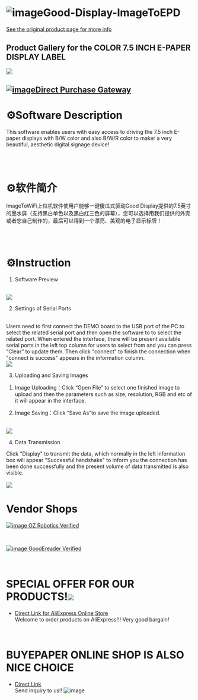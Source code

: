 # ![image](https://user-images.githubusercontent.com/57305534/200111331-65cbdad0-9cb9-4fea-9f56-8ab71769e31d.png)Good-Display-ImageToEPD

[See the original product page for more info](https://www.good-display.com/product/418.html) 
<br/>

Product Gallery for the COLOR 7.5 INCH E-PAPER DISPLAY LABEL
------------------------------------------------------------------------------------------------------------
<img src="https://www.good-display.com/repository/image/d9d4d2e7-3bfc-442a-82a8-fe06e36ef58e.jpg" />
<br/>


[![image](https://user-images.githubusercontent.com/57305534/200110058-42a41f14-0e68-4ae3-abe2-8b9c715a4117.png)Direct Purchase Gateway](https://buy-lcd.com/products/75-inch-electronic-shelf-label-color-e-ink-display-screen-for-retail-conference-and-industrial-tag-epd-screen-il075ru) 
<br/>
------------------------------------------------------------------------------------------------------------

# ⚙️Software Description


This software enables users with easy access to driving the 7.5 inch E-paper displays with B/W color and also B/W/R color to maker a very beautiful, aesthetic digital signage device!<br/>

<br/>

<br/>

# ⚙️软件简介


ImageToWiFi上位机软件使用户能够一键傻瓜式驱动Good Display提供的7.5英寸的墨水屏（支持黑白单色以及黑白红三色的屏幕），您可以选择用我们提供的外壳或者您自己制作的，最后可以得到一个漂亮、美观的电子显示标牌！<br/>

<br/>

<br/>

# ⚙️Instruction


1. Software Preview
<br/>
<img src="https://www.good-display.com/repository/image/41350dfa-4056-45ca-8d67-2b5c767e865b.jpg" />
<br/>

2. Settings of Serial Ports
<br/>
Users need to first connect the DEMO board to the USB port of the PC to select the related serial port and then open the software to to select the related port. When entered the interface, there will be present available serial ports in the left top column for users to select from and you can press “Clear” to update them. Then click "connect" to finish the connection when "connect is success" appears in the information column.
<br/>
<img src="https://www.good-display.com/repository/image/16e18c05-beb7-45d2-b897-b35bd6a09a79.jpg" />
<br/>

3. Uploading and Saving Images<br/>

1) Image Uploading：Click “Open File” to select one finished image to upload and then the parameters such as size, resolution, RGB and etc of it will appear in the interface.<br/>

2) Image Saving：Click “Save As”to save the image uploaded.
<br/>
<img src="https://www.good-display.com/repository/image/a12d64af-cf54-4358-b8f4-c89b6dbd3a6f.jpg" />
<br/>



 

4. Data Transmission<br/>

Click "Display" to transmit the data, which normally in the left information box will appear "Successful handshake" to inform you the connection has been done successfully and the present volume of data transmitted is also visible.<br/>
<br/>
<img src="https://www.good-display.com/repository/image/93a3de8c-089c-4980-835f-10343d5eb617.jpg" />
<br/>




# Vendor Shops
[![image](https://ozrobotics.com/wp-content/uploads/2019/10/OzRobotics-2019.png)
OZ Robotics Verified](https://ozrobotics.com/vendors/gooddisplay/)<br/> 

<br/>






[![image](https://assets.goodereader.com/blog/uploads/images/2022/10/06041513/goodeareader-logo-final-750x150.png.webp)
GoodEreader Verified](https://goodereader.com/blog/vendor/epaperdisplay-eink-goodisplay)<br/> 



<br/>

# SPECIAL OFFER FOR OUR PRODUCTS!<img src="https://img.alicdn.com/tfs/TB1OQux3hD1gK0jSZFsXXbldVXa-134-32.png" /> 
- [Direct Link for AliExpress Online Store](https://goodisplay.aliexpress.com/store/top-rated-products/1100401572.html?spm=a2g0o.store_pc_topSellerIng.8148362.6.3b122f6c9QvdHT&origin=n&SortType=orders_desc) 
<br/>Welcome to order products on AliExpress!!! Very good bargain!

<br/>

# BUYEPAPER ONLINE SHOP IS ALSO NICE CHOICE
- [Direct Link](https://www.buy-lcd.com/collections/special-offer) 
<br/>Send inquiry to us!!
![image](https://user-images.githubusercontent.com/57305534/209752673-fc672971-5e79-4a46-8b65-dd5edb4bc92d.png)



<br/>


